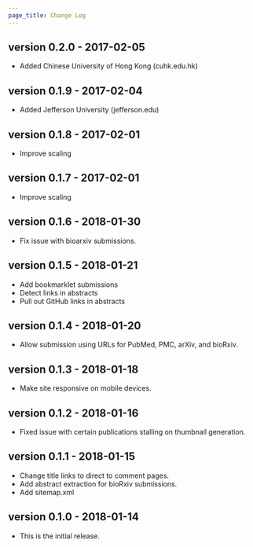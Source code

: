 ```yaml
---
page_title: Change Log
---
```


## version 0.2.0 - 2017-02-05

* Added Chinese University of Hong Kong (cuhk.edu.hk)

## version 0.1.9 - 2017-02-04

* Added Jefferson University (jefferson.edu)

## version 0.1.8 - 2017-02-01

* Improve scaling

## version 0.1.7 - 2017-02-01

* Improve scaling

## version 0.1.6 - 2018-01-30

* Fix issue with bioarxiv submissions.

## version 0.1.5 - 2018-01-21

* Add bookmarklet submissions
* Detect links in abstracts
* Pull out GitHub links in abstracts

## version 0.1.4 - 2018-01-20

* Allow submission using URLs for PubMed, PMC, arXiv, and bioRxiv.

## version 0.1.3 - 2018-01-18

* Make site responsive on mobile devices.

## version 0.1.2 - 2018-01-16

* Fixed issue with certain publications stalling on thumbnail generation.

## version 0.1.1 - 2018-01-15

* Change title links to direct to comment pages.
* Add abstract extraction for bioRxiv submissions.
* Add sitemap.xml

## version 0.1.0 - 2018-01-14

* This is the initial release.